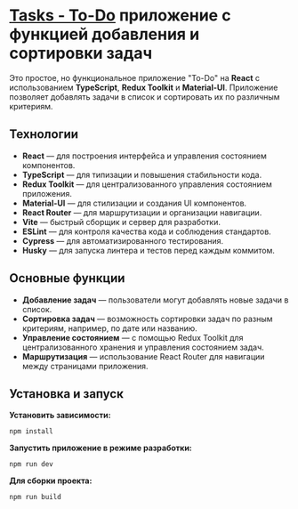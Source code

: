 # [Tasks - To-Do](https://andstrel.github.io/tasks/)  приложение с функцией добавления и сортировки задач

Это простое, но функциональное приложение "To-Do" на **React** с использованием **TypeScript**, **Redux Toolkit** и **Material-UI**. Приложение позволяет добавлять задачи в список и сортировать их по различным критериям.

## Технологии

- **React** — для построения интерфейса и управления состоянием компонентов.
- **TypeScript** — для типизации и повышения стабильности кода.
- **Redux Toolkit** — для централизованного управления состоянием приложения.
- **Material-UI** — для стилизации и создания UI компонентов.
- **React Router** — для маршрутизации и организации навигации.
- **Vite** — быстрый сборщик и сервер для разработки.
- **ESLint** — для контроля качества кода и соблюдения стандартов.
- **Cypress** — для автоматизированного тестирования.
- **Husky** — для запуска линтера и тестов перед каждым коммитом.

## Основные функции

- **Добавление задач** — пользователи могут добавлять новые задачи в список.
- **Сортировка задач** — возможность сортировки задач по разным критериям, например, по дате или названию.
- **Управление состоянием** — с помощью Redux Toolkit для централизованного хранения и управления состоянием задач.
- **Маршрутизация** — использование React Router для навигации между страницами приложения.

## Установка и запуск


**Установить зависимости:** 
```
npm install
```

**Запустить приложение в режиме разработки:**
```
npm run dev
```

**Для сборки проекта:**

```
npm run build
```

